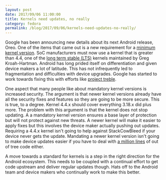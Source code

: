 ```yaml
---
layout: post
date: 2017/09/06 11:00:00
title: Kernels need updates, no really
category: fedora
permalink: /blog/2017/09/06/kernels-need-updates-no-really/
---
```

Google has been announcing new details about its next Android release, Oreo.
One of the items that came out is a new requirement for a
[minimum kernel version](https://www.xda-developers.com/google-mandating-linux-kernel-versions-android-oreo/).
SoC manufacturers must now use a kernel that is greater than 4.4, one of the
[long term stable (LTS)](https://www.kernel.org/releases.html) kernels
maintained by Greg Kroah-Hartman. Android has
long prided itself on differentiation and given device makers a lot of latitude.
This has not infrequently led to fragmentation and difficulties with device
upgrades. Google has started to work towards fixing this with efforts like
[project treble](https://android-developers.googleblog.com/2017/05/here-comes-treble-modular-base-for.html).

One aspect that many people like about mandatory kernel versions is increased
security. The argument is that newer kernel versions already have all the
security fixes and features so they are going to be more secure. This is true,
to a degree. Kernel 4.4.x should cover everything 3.18.x did plus more. The
problem with this argument is that the kernel does not stop updating. A
a mandatory kernel version ensures a base layer of protection but will not
protect against new threats. A newer kernel will make it easier to apply fixes
but this involves the device maker actually pushing out updates. Requiring a
4.4.x kernel isn't going to help against StackCowBleed if your device never
gets the update. Mandating a newer kernel version isn't going to make device
updates easier if you have to deal with [a million lines](https://www.youtube.com/watch?v=JnGL85SglbA)
of out of tree code either.

A move towards a standard for kernels is a step in the right direction for
the Android ecosystem. This needs to be coupled with a continual effort to
get code upstream and deliver regular updates though. Hats off to the Android
team and device makers who continually work to make this better.

